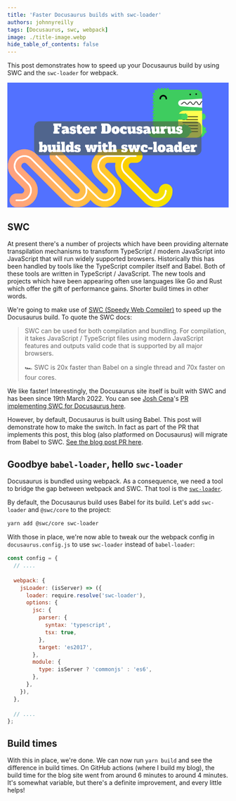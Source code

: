 ```yaml
---
title: 'Faster Docusaurus builds with swc-loader'
authors: johnnyreilly
tags: [Docusaurus, swc, webpack]
image: ./title-image.webp
hide_table_of_contents: false
---
```


This post demonstrates how to speed up your Docusaurus build by using SWC and the `swc-loader` for webpack.

![title image reading "Faster Docusaurus builds with swc-loader" with Docusaurus, SWC and webpack logos](title-image.webp)

## SWC

At present there's a number of projects which have been providing alternate transpilation mechanisms to transform TypeScript / modern JavaScript into JavaScript that will run widely supported browsers. Historically this has been handled by tools like the TypeScript compiler itself and Babel. Both of these tools are written in TypeScript / JavaScript. The new tools and projects which have been appearing often use languages like Go and Rust which offer the gift of performance gains. Shorter build times in other words.

We're going to make use of [SWC (Speedy Web Compiler)](https://swc.rs/) to speed up the Docusaurus build. To quote the SWC docs:

> SWC can be used for both compilation and bundling. For compilation, it takes JavaScript / TypeScript files using modern JavaScript features and outputs valid code that is supported by all major browsers.
>
> 🏎 SWC is 20x faster than Babel on a single thread and 70x faster on four cores.

We like faster! Interestingly, the Docusaurus site itself is built with SWC and has been since 19th March 2022. You can see [Josh Cena](https://twitter.com/SidaChen63)'s [PR implementing SWC for Docusaurus here](https://github.com/facebook/docusaurus/pull/6944).

However, by default, Docusaurus is built using Babel. This post will demonstrate how to make the switch. In fact as part of the PR that implements this post, this blog (also platformed on Docusaurus) will migrate from Babel to SWC. [See the blog post PR here](https://github.com/johnnyreilly/blog.johnnyreilly.com/pull/288).

## Goodbye `babel-loader`, hello `swc-loader`

Docusaurus is bundled using webpack. As a consequence, we need a tool to bridge the gap between webpack and SWC. That tool is the [`swc-loader`](https://github.com/swc-project/swc-loader).

By default, the Docusaurus build uses Babel for its build. Let's add `swc-loader` and `@swc/core` to the project:

```bash
yarn add @swc/core swc-loader
```

With those in place, we're now able to tweak our the webpack config in `docusaurus.config.js` to use `swc-loader` instead of `babel-loader`:

```js
const config = {
  // ....

  webpack: {
    jsLoader: (isServer) => ({
      loader: require.resolve('swc-loader'),
      options: {
        jsc: {
          parser: {
            syntax: 'typescript',
            tsx: true,
          },
          target: 'es2017',
        },
        module: {
          type: isServer ? 'commonjs' : 'es6',
        },
      },
    }),
  },

  // ....
};
```

## Build times

With this in place, we're done. We can now run `yarn build` and see the difference in build times. On GitHub actions (where I build my blog), the build time for the blog site went from around 6 minutes to around 4 minutes. It's somewhat variable, but there's a definite improvement, and every little helps!
